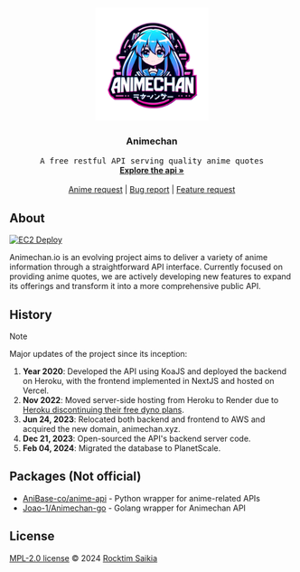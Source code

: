 <br />
<p align="center">
  <a href="https://github.com/rocktimsaikia/anime-chan">
    <img src=".github/logo.png" alt="Logo" width="200" height="200">
  </a>
  <h3 align="center">Animechan</h3>
  <p align="center">
    <samp>A free restful API serving quality anime quotes</samp>
    <br />
    <a href="https://animechan.io/"><strong>Explore the api »</strong></a>
    <br />
    <br />
    <a href="https://github.com/Animechan-API/animechan/discussions/65">Anime request</a>
    |
    <a href="https://github.com/Animechan-API/animechan/issues">Bug report</a>
    |
    <a href="https://github.com/Animechan-API/animechan/issues">Feature request</a>
  </p>
</p>

## About

[![EC2 Deploy](https://github.com/rocktimsaikia/animechan/actions/workflows/deploy.yml/badge.svg)](https://github.com/rocktimsaikia/animechan/actions/workflows/deploy.yml)

Animechan.io is an evolving project aims to deliver a variety of anime information through a straightforward API interface. Currently focused on providing anime quotes, we are actively developing new features to expand its offerings and transform it into a more comprehensive public API.

## History

> [!NOTE]
> Major updates of the project since its inception:

1. **Year 2020**: Developed the API using KoaJS and deployed the backend on Heroku, with the frontend implemented in NextJS and hosted on Vercel.
2. **Nov 2022**: Moved server-side hosting from Heroku to Render due to [Heroku discontinuing their free dyno plans](https://blog.heroku.com/new-low-cost-plans).
3. **Jun 24, 2023**: Relocated both backend and frontend to AWS and acquired the new domain, animechan.xyz.
4. **Dec 21, 2023**: Open-sourced the API's backend server code.
5. **Feb 04, 2024**: Migrated the database to PlanetScale.

## Packages (Not official)

- [AniBase-co/anime-api](https://github.com/AniBase-co/anime-api) - Python wrapper for anime-related APIs
- [Joao-1/Animechan-go](https://github.com/Joao-1/Animechan-go) - Golang wrapper for Animechan API

## License

[MPL-2.0 license](./LICENSE) © 2024 [Rocktim Saikia](https://rocktimsaikia.dev)
